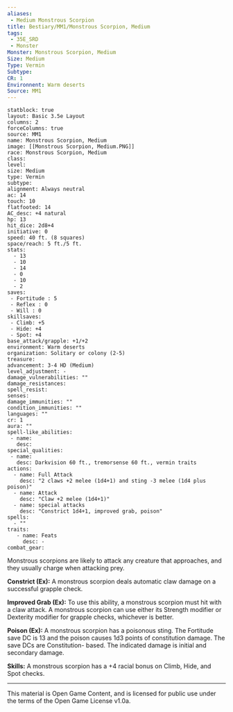 ```yaml
---
aliases:
 - Medium Monstrous Scorpion
title: Bestiary/MM1/Monstrous Scorpion, Medium
tags: 
 - 35E_SRD
 - Monster
Monster: Monstrous Scorpion, Medium
Size: Medium
Type: Vermin
Subtype: 
CR: 1
Environnent: Warm deserts
Source: MM1
---
```


```statblock
statblock: true
layout: Basic 3.5e Layout
columns: 2
forceColumns: true
source: MM1 
name: Monstrous Scorpion, Medium
image: [[Monstrous Scorpion, Medium.PNG]]
race: Monstrous Scorpion, Medium
class: 
level: 
size: Medium
type: Vermin
subtype: 
alignment: Always neutral
ac: 14
touch: 10
flatfooted: 14
AC_desc: +4 natural
hp: 13
hit_dice: 2d8+4
initiative: 0
speed: 40 ft. (8 squares)
space/reach: 5 ft./5 ft.
stats:
  - 13
  - 10
  - 14
  - 0
  - 10
  - 2
saves:
 - Fortitude : 5
 - Reflex : 0
 - Will : 0
skillsaves:
 - Climb: +5
 - Hide: +4
 - Spot: +4
base_attack/grapple: +1/+2
environment: Warm deserts
organization: Solitary or colony (2-5)
treasure: 
advancement: 3-4 HD (Medium)
level_adjustment: -
damage_vulnerabilities: ""
damage_resistances: 
spell_resist: 
senses: 
damage_immunities: ""
condition_immunities: ""
languages: ""
cr: 1
aura: ""
spell-like_abilities:
 - name: 
   desc: 
special_qualities:
 - name:
   desc: Darkvision 60 ft., tremorsense 60 ft., vermin traits
actions:
  - name: Full Attack
    desc: "2 claws +2 melee (1d4+1) and sting -3 melee (1d4 plus poison)"
  - name: Attack
    desc: "Claw +2 melee (1d4+1)"
  - name: special attacks
    desc: "Constrict 1d4+1, improved grab, poison"
spells:
  - ""
traits:
   - name: Feats
     desc: -
combat_gear:  
```


Monstrous scorpions are likely to attack any creature that approaches, and they usually charge when attacking prey.


**Constrict (Ex):** A monstrous scorpion deals automatic claw damage on a successful grapple check.


**Improved Grab (Ex):** To use this ability, a monstrous scorpion must hit with a claw attack. A monstrous scorpion can use either its Strength modifier or Dexterity modifier for grapple checks, whichever is better.


**Poison (Ex):** A monstrous scorpion has a poisonous sting. The Fortitude save DC is 13 and the poison causes 1d3 points of constitution damage. The save DCs are Constitution- based. The indicated damage is initial and secondary damage.


**Skills:** A monstrous scorpion has a +4 racial bonus on Climb, Hide, and Spot checks.

---

This material is Open Game Content, and is licensed for public use under the terms of the Open Game License v1.0a.
